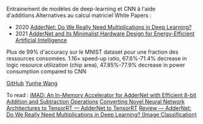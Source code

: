 Entrainement de modèles  de deep-learning et CNN à l'aide d'additions.Alternatives au calcul matriciel
White Papers : 
- 2020 [AdderNet: Do We Really Need Multiplications in Deep Learning?](https://arxiv.org/pdf/1912.13200v5.pdf)
- 2021 [AdderNet and its Minimalist Hardware Design for Energy-Efficient Artificial Intelligence](https://arxiv.org/pdf/2101.10015v2.pdf)

Plus de 99% d'accuracy sur le MNIST dataset pour une fraction des ressources consomées.
1.16×  speed-up ratio, 67.6%-71.4% decrease in logic resource utilization (chip area), 47.85%-77.9% decrease in power consumption compared to CNN

[GitHub](https://github.com/huawei-noah/AdderNet)
[Yunhe Wang](https://www.wangyunhe.site)

To read :
[iMAD: An In-Memory Accelerator for AdderNet with Efficient 8-bit Addition and Subtraction Operations](https://dl.acm.org/doi/abs/10.1145/3526241.3530313)
[Converting Novel Neural Network Architectures to TensorRT — AdderNet to TensorRT](https://medium.com/analytics-vidhya/converting-novel-neural-network-architectures-to-tensorrt-addernet-to-tensorrt-20b11d7fe5cf)
[Review — AdderNet: Do We Really Need Multiplications in Deep Learning? (Image Classification)](https://sh-tsang.medium.com/review-addernet-do-we-really-need-multiplications-in-deep-learning-image-classification-b72851ddb255)
